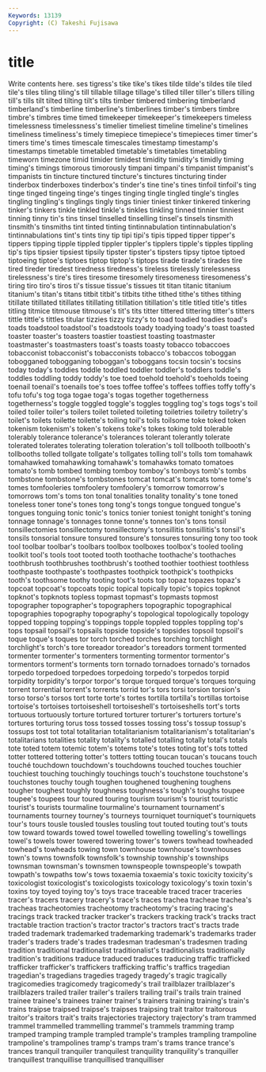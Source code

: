 ```yaml
---
Keywords: 13139 
Copyright: (C) Takeshi Fujisawa
---
```


# title

Write contents here.
ses tigress's tike tike's tikes
tilde tilde's tildes tile tiled tile's tiles tiling tiling's till
tillable tillage tillage's tilled tiller tiller's tillers tilling till's tills
tilt tilted tilting tilt's tilts timber timbered timbering timberland timberland's
timberline timberline's timberlines timber's timbers timbre timbre's timbres time timed
timekeeper timekeeper's timekeepers timeless timelessness timelessness's timelier timeliest timeline timeline's
timelines timeliness timeliness's timely timepiece timepiece's timepieces timer timer's timers
time's times timescale timescales timestamp timestamp's timestamps timetable timetabled timetable's
timetables timetabling timeworn timezone timid timider timidest timidity timidity's timidly
timing timing's timings timorous timorously timpani timpani's timpanist timpanist's timpanists
tin tincture tinctured tincture's tinctures tincturing tinder tinderbox tinderboxes tinderbox's
tinder's tine tine's tines tinfoil tinfoil's ting tinge tinged tingeing
tinge's tinges tinging tingle tingled tingle's tingles tingling tingling's tinglings
tingly tings tinier tiniest tinker tinkered tinkering tinker's tinkers tinkle
tinkled tinkle's tinkles tinkling tinned tinnier tinniest tinning tinny tin's
tins tinsel tinselled tinselling tinsel's tinsels tinsmith tinsmith's tinsmiths tint
tinted tinting tintinnabulation tintinnabulation's tintinnabulations tint's tints tiny tip tipi
tipi's tipis tipped tipper tipper's tippers tipping tipple tippled tippler
tippler's tipplers tipple's tipples tippling tip's tips tipsier tipsiest tipsily
tipster tipster's tipsters tipsy tiptoe tiptoed tiptoeing tiptoe's tiptoes tiptop
tiptop's tiptops tirade tirade's tirades tire tired tireder tiredest tiredness
tiredness's tireless tirelessly tirelessness tirelessness's tire's tires tiresome tiresomely tiresomeness
tiresomeness's tiring tiro tiro's tiros ti's tissue tissue's tissues tit
titan titanic titanium titanium's titan's titans titbit titbit's titbits tithe
tithed tithe's tithes tithing titillate titillated titillates titillating titillation titillation's
title titled title's titles titling titmice titmouse titmouse's tit's tits
titter tittered tittering titter's titters tittle tittle's tittles titular tizzies
tizzy tizzy's to toad toadied toadies toad's toads toadstool toadstool's
toadstools toady toadying toady's toast toasted toaster toaster's toasters toastier
toastiest toasting toastmaster toastmaster's toastmasters toast's toasts toasty tobacco tobaccoes
tobacconist tobacconist's tobacconists tobacco's tobaccos toboggan tobogganed tobogganing toboggan's toboggans
tocsin tocsin's tocsins today today's toddies toddle toddled toddler toddler's
toddlers toddle's toddles toddling toddy toddy's toe toed toehold toehold's
toeholds toeing toenail toenail's toenails toe's toes toffee toffee's toffees
toffies toffy toffy's tofu tofu's tog toga togae toga's togas
together togetherness togetherness's toggle toggled toggle's toggles toggling tog's togs
togs's toil toiled toiler toiler's toilers toilet toileted toileting toiletries
toiletry toiletry's toilet's toilets toilette toilette's toiling toil's toils toilsome
toke toked token tokenism tokenism's token's tokens toke's tokes toking
told tolerable tolerably tolerance tolerance's tolerances tolerant tolerantly tolerate tolerated
tolerates tolerating toleration toleration's toll tollbooth tollbooth's tollbooths tolled tollgate
tollgate's tollgates tolling toll's tolls tom tomahawk tomahawked tomahawking tomahawk's
tomahawks tomato tomatoes tomato's tomb tombed tombing tomboy tomboy's tomboys
tomb's tombs tombstone tombstone's tombstones tomcat tomcat's tomcats tome tome's
tomes tomfooleries tomfoolery tomfoolery's tomorrow tomorrow's tomorrows tom's toms ton
tonal tonalities tonality tonality's tone toned toneless toner tone's tones
tong tong's tongs tongue tongued tongue's tongues tonguing tonic tonic's
tonics tonier toniest tonight tonight's toning tonnage tonnage's tonnages tonne
tonne's tonnes ton's tons tonsil tonsillectomies tonsillectomy tonsillectomy's tonsillitis tonsillitis's
tonsil's tonsils tonsorial tonsure tonsured tonsure's tonsures tonsuring tony too
took tool toolbar toolbar's toolbars toolbox toolboxes toolbox's tooled tooling
toolkit tool's tools toot tooted tooth toothache toothache's toothaches toothbrush
toothbrushes toothbrush's toothed toothier toothiest toothless toothpaste toothpaste's toothpastes toothpick
toothpick's toothpicks tooth's toothsome toothy tooting toot's toots top topaz
topazes topaz's topcoat topcoat's topcoats topic topical topically topic's topics
topknot topknot's topknots topless topmast topmast's topmasts topmost topographer topographer's
topographers topographic topographical topographies topography topography's topological topologically topology topped
topping topping's toppings topple toppled topples toppling top's tops topsail
topsail's topsails topside topside's topsides topsoil topsoil's toque toque's toques
tor torch torched torches torching torchlight torchlight's torch's tore toreador
toreador's toreadors torment tormented tormenter tormenter's tormenters tormenting tormentor tormentor's
tormentors torment's torments torn tornado tornadoes tornado's tornados torpedo torpedoed
torpedoes torpedoing torpedo's torpedos torpid torpidity torpidity's torpor torpor's torque
torqued torque's torques torquing torrent torrential torrent's torrents torrid tor's
tors torsi torsion torsion's torso torso's torsos tort torte torte's
tortes tortilla tortilla's tortillas tortoise tortoise's tortoises tortoiseshell tortoiseshell's tortoiseshells
tort's torts tortuous tortuously torture tortured torturer torturer's torturers torture's
tortures torturing torus toss tossed tosses tossing toss's tossup tossup's
tossups tost tot total totalitarian totalitarianism totalitarianism's totalitarian's totalitarians totalities
totality totality's totalled totalling totally total's totals tote toted totem
totemic totem's totems tote's totes toting tot's tots totted totter
tottered tottering totter's totters totting toucan toucan's toucans touch touché
touchdown touchdown's touchdowns touched touches touchier touchiest touching touchingly touchings
touch's touchstone touchstone's touchstones touchy tough toughen toughened toughening toughens
tougher toughest toughly toughness toughness's tough's toughs toupee toupee's toupees
tour toured touring tourism tourism's tourist touristic tourist's tourists tourmaline
tourmaline's tournament tournament's tournaments tourney tourney's tourneys tourniquet tourniquet's tourniquets
tour's tours tousle tousled tousles tousling tout touted touting tout's
touts tow toward towards towed towel towelled towelling towelling's towellings
towel's towels tower towered towering tower's towers towhead towheaded towhead's
towheads towing town townhouse townhouse's townhouses town's towns townsfolk townsfolk's
township township's townships townsman townsman's townsmen townspeople townspeople's towpath towpath's
towpaths tow's tows toxaemia toxaemia's toxic toxicity toxicity's toxicologist toxicologist's
toxicologists toxicology toxicology's toxin toxin's toxins toy toyed toying toy's
toys trace traceable traced tracer traceries tracer's tracers tracery tracery's
trace's traces trachea tracheae trachea's tracheas tracheotomies tracheotomy tracheotomy's tracing
tracing's tracings track tracked tracker tracker's trackers tracking track's tracks
tract tractable traction traction's tractor tractor's tractors tract's tracts trade
traded trademark trademarked trademarking trademark's trademarks trader trader's traders trade's
trades tradesman tradesman's tradesmen trading tradition traditional traditionalist traditionalist's traditionalists
traditionally tradition's traditions traduce traduced traduces traducing traffic trafficked trafficker
trafficker's traffickers trafficking traffic's traffics tragedian tragedian's tragedians tragedies tragedy
tragedy's tragic tragically tragicomedies tragicomedy tragicomedy's trail trailblazer trailblazer's trailblazers
trailed trailer trailer's trailers trailing trail's trails train trained trainee
trainee's trainees trainer trainer's trainers training training's train's trains traipse
traipsed traipse's traipses traipsing trait traitor traitorous traitor's traitors trait's
traits trajectories trajectory trajectory's tram trammed trammel trammelled trammelling trammel's
trammels tramming tramp tramped tramping trample trampled trample's tramples trampling
trampoline trampoline's trampolines tramp's tramps tram's trams trance trance's trances
tranquil tranquiler tranquilest tranquility tranquility's tranquiller tranquillest tranquillise tranquillised tranquilliser
